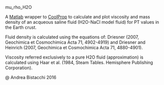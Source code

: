mu_rho_H2O

A [Matlab](https://www.mathworks.com/products/matlab.html) wrapper to [CoolProp](https://github.com/CoolProp/CoolProp/tree/master/wrappers/MATLAB) to calculate and plot viscosity and mass density of an acqueous saline fluid (H2O-NaCl model fluid) for PT values in the Earth crust.

Fluid density is calculated using the equations of: Driesner (2007, Geochimica et Cosmochimica Acta 71, 4902-4919) and Driesner and Heinrich (2007, Geochimica et Cosmochimica Acta 71, 4880-4901).

Viscosity referred exclusively to a pure H2O fluid (approximation) is calculated using Haar et al. (1984, Steam Tables. Hemisphere Publishing Corporation).


@ Andrea Bistacchi 2016
